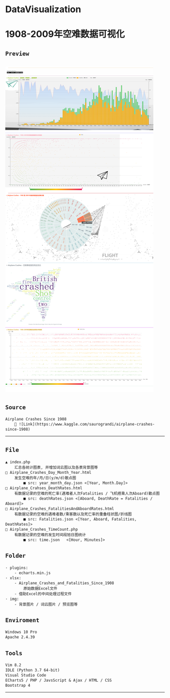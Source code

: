 # DataVisualization
1908-2009年空难数据可视化
=====
`Preview`
-----
![](https://github.com/mwqkx/DataVisualizationCourseDesign/raw/master/img/localhost_datavisualizationcoursedesign_.png)
-----
`Source`
-----
    Airplane Crashes Since 1908
        🔗 ![Link](https://www.kaggle.com/saurograndi/airplane-crashes-since-1908)
-----
`File`
-----
    ▲ index.php
        汇总各统计图表, 并增加词云图以及各表背景图等
    □ Airplane_Crashes_Day_Month_Year.html
        发生空难的年/月/日(y/m/d)散点图
            ■ src: year_month_day.json <[Year, Month.Day]>
    □ Airplane_Crahses_DeathRates.html
        有数据记录的空难的死亡率(遇难者人次Fatalities / 飞机搭乘人次Aboard)散点图
            ■ src: deathRates.json <[Aboard, DeathRate = Fatalities / Aboard]>
    □ Airplane_Crashes_FatalitiesAndAboardRates.html
        有数据记录的空难的遇难者数/乘客数以及死亡率的重叠柱状图/折线图
            ■ src: Fatalities.json <[Year, Aboard, Fatalities, DeathRates]>
    □ Airplane_Crashes_TimeCount.php
        有数据记录的空难的发生时间段旭日图统计
            ■ src: time.json   <[Hour, Minutes]>
`Folder`
-----
    · plugins:
        - echarts.min.js
    · xlsx:
        - Airplane_Crashes_and_Fatalities_Since_1908
            原始数据Excel文件
        - 借助Excel的中间处理过程文件
    · img:
        - 背景图片 / 词云图片 / 预览图等
`Enviroment`
-----
    Windows 10 Pro
    Apache 2.4.39
`Tools`
-----
    Vim 8.2
    IDLE (Python 3.7 64-bit)
    Visual Studio Code
    ECharts5 / PHP / JavsScript & Ajax / HTML / CSS
    Bootstrap 4
-----